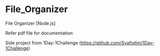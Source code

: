 # File_Organizer
File Organizer [Node.js]


Refer pdf file for documentation

Side project from 1Day-1Challenge (https://github.com/Syafiqlim/1Day-1Challenge)
